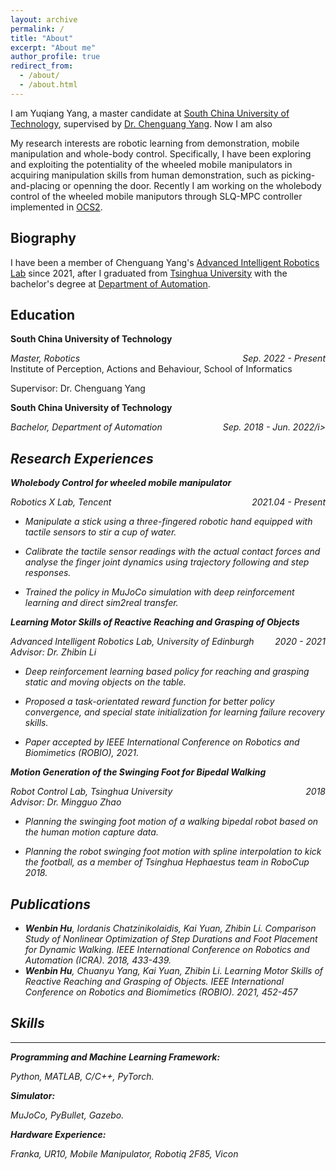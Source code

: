 ```yaml
---
layout: archive
permalink: /
title: "About"
excerpt: "About me"
author_profile: true
redirect_from: 
  - /about/
  - /about.html
---
```


I am Yuqiang Yang, a master candidate at [South China University of Technology](https://www.scut.edu.cn/new/), supervised by [Dr. Chenguang Yang](https://scholar.google.com/citations?user=e8io0fYAAAAJ&hl=zh-CN&oi=ao). Now I am also 

My research interests are robotic learning from demonstration, mobile manipulation and whole-body control. Specifically, I have been exploring and exploiting the potentiality of the wheeled mobile manipulators in acquiring manipulation skills from human demonstration, such as picking-and-placing or openning the door. Recently I am working on the wholebody control of the wheeled mobile maniputors through SLQ-MPC controller implemented in [OCS2](https://github.com/leggedrobotics/ocs2). 

## Biography
I have been a member of Chenguang Yang's [Advanced Intelligent Robotics Lab](https://groups.inf.ed.ac.uk/advr/index.html) since 2021, after I graduated from [Tsinghua University](https://www.tsinghua.edu.cn/) with the bachelor's degree at [Department of Automation](https://www.au.tsinghua.edu.cn/).

## Education
**South China University of Technology**
<div style="float:left; text-align:left"><i>Master, Robotics</i></div> <div style="float:right; text-align:right"><i>Sep. 2022 - Present</i></div><br />
<div style="float:left; text-align:left">Institute of Perception, Actions and Behaviour, School of Informatics</div>
<p><br />Supervisor: Dr. Chenguang Yang</p>

**South China University of Technology**
<div style="float:left; text-align:left"><i>Bachelor, Department of Automation</i></div> <div style="float:right; text-align:right"><i>Sep. 2018 - Jun. 2022/i></div><br />

## Research Experiences
**Wholebody Control for wheeled mobile manipulator**
<div style="float:left; text-align:left">Robotics X Lab, Tencent</div> <div style="float:right; text-align:right"><i>2021.04 - Present</i></div>
<p> <br />
</p>
<ul>
<li>
  <p>Manipulate a stick using a three-fingered robotic hand equipped with tactile sensors to stir a cup of water.</p>
</li>
<li>
  <p>Calibrate the tactile sensor readings with the actual contact forces and analyse the finger joint dynamics using trajectory following and step responses.</p>
</li>
<li>
  <p>Trained the policy in MuJoCo simulation with deep reinforcement learning and direct sim2real transfer.</p>
</li>
</ul>

**Learning Motor Skills of Reactive Reaching and Grasping of Objects**
<div style="float:left; text-align:left">Advanced Intelligent Robotics Lab, University of Edinburgh</div> <div style="float:right; text-align:right"><i>2020 - 2021</i></div>
<p> <br />
Advisor: Dr. Zhibin Li</p>
<ul>
<li>
  <p>Deep reinforcement learning based policy for reaching and grasping static and moving objects on the table.</p>
</li>
<li>
  <p>Proposed a task-orientated reward function for better policy convergence, and special state initialization for learning failure recovery skills.</p>
</li>
<li>
  <p>Paper accepted by IEEE International Conference on Robotics and Biomimetics (ROBIO), 2021.</p>
</li>
</ul>

**Motion Generation of the Swinging Foot for Bipedal Walking**
<div style="float:left; text-align:left">Robot Control Lab, Tsinghua University</div> <div style="float:right; text-align:right"><i>2018</i></div>
<p> <br />
Advisor: Dr. Mingguo Zhao</p>
<ul>
<li>
  <p>Planning the swinging foot motion of a walking bipedal robot based on the human motion capture data.</p>
</li>
<li>
  <p>Planning the robot swinging foot motion with spline interpolation to kick the football, as a member of Tsinghua Hephaestus team in RoboCup 2018.</p>
</li>
</ul>

## Publications
* ***Wenbin Hu***, Iordanis Chatzinikolaidis, Kai Yuan, Zhibin Li. Comparison Study of Nonlinear Optimization of Step Durations and Foot Placement for Dynamic Walking. *IEEE International Conference on Robotics and Automation (ICRA)*. 2018, 433-439.
* ***Wenbin Hu***, Chuanyu Yang, Kai Yuan, Zhibin Li. Learning Motor Skills of Reactive Reaching and Grasping of Objects. *IEEE International Conference on Robotics and Biomimetics (ROBIO)*. 2021, 452-457

## Skills
---
**Programming and Machine Learning Framework:**
<p>Python, MATLAB, C/C++, PyTorch.</p>  

**Simulator:**
<p>MuJoCo, PyBullet, Gazebo.</p>

**Hardware Experience:**
<p>Franka, UR10, Mobile Manipulator, Robotiq 2F85, Vicon</p>